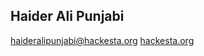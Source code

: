 ## Haider Ali Punjabi 
[haideralipunjabi@hackesta.org](mailto:haideralipunjabi@hackesta.org)
[hackesta.org](http://hackesta.org)
